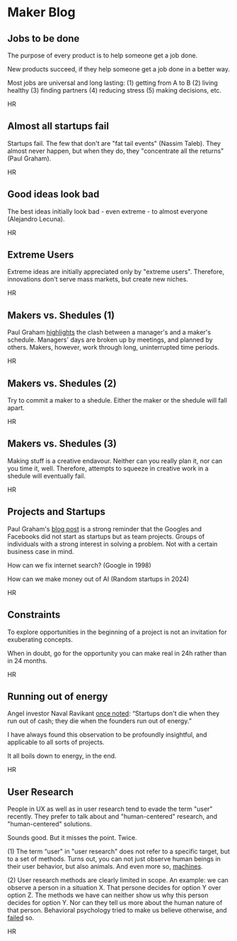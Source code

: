 # Maker Blog

## Jobs to be done 

The purpose of every product is to help someone get a job done.

New products succeed, if they help someone get a job done in a better way.

Most jobs are universal and long lasting: (1) getting from A to B (2) living healthy (3) finding partners (4) reducing stress (5) making decisions, etc.

HR

## Almost all startups fail

Startups fail. The few that don't are "fat tail events" (Nassim Taleb). They almost never happen, but when they do, they "concentrate all the returns" (Paul Graham).

HR

## Good ideas look bad

The best ideas initially look bad - even extreme - to almost everyone (Alejandro Lecuna).

HR

## Extreme Users

Extreme ideas are initially appreciated only by "extreme users". Therefore, innovations don't serve mass markets, but create new niches.

HR

## Makers vs. Shedules (1)

Paul Graham [highlights](https://paulgraham.com/makersschedule.html) the clash between a manager's and a maker's schedule. Managers' days are broken up by meetings, and planned by others. Makers, however, work through long, uninterrupted time periods.

HR

## Makers vs. Shedules (2)

Try to commit a maker to a shedule. Either the maker or the shedule will fall apart.

HR

## Makers vs. Shedules (3)

Making stuff is a creative endavour. Neither can you really plan it, nor can you time it, well. Therefore, attempts to squeeze in creative work in a shedule will eventually fail.

HR


## Projects and Startups

Paul Graham's [blog post](https://www.paulgraham.com/google.html) is a strong reminder that the Googles and Facebooks did not start as startups but as team projects. Groups of individuals with a strong interest in solving a problem. Not with a certain business case in mind.

How can we fix internet search? (Google in 1998)

How can we make money out of AI (Random startups in 2024)

HR

## Constraints

To explore opportunities in the beginning of a project is not an invitation for exuberating concepts. 

When in doubt, go for the opportunity you can make real in 24h rather than in 24 months.

HR

## Running out of energy

Angel investor Naval Ravikant [once noted](https://x.com/naval/status/299291360752726016?lang=de): “Startups don't die when they run out of cash; they die when the founders run out of energy.” 

I have always found this observation to be profoundly insightful, and applicable to all sorts of projects.

It all boils down to energy, in the end.

HR

## User Research

People in UX as well as in user research tend to evade the term "user" recently. They prefer to talk about and "human-centered" research, and "human-centered" solutions.

Sounds good. But it misses the point. Twice.

(1) The term “user" in "user research" does not refer to a specific target, but to a set of methods. Turns out, you can not just observe human beings in their user behavior, but also animals. And even more so, [machines](https://www.researchgate.net/publication/332636704_Machine_behaviour).

(2) User research methods are clearly limited in scope. An example: we can observe a person in a situation X. That persone decides for option Y over option Z. The methods we have can neither show us why this person decides for option Y. Nor can they tell us more about the human nature of that person. Behavioral psychology tried to make us believe otherwise, and [failed](https://osf.io/ezcuj/) so. 

HR